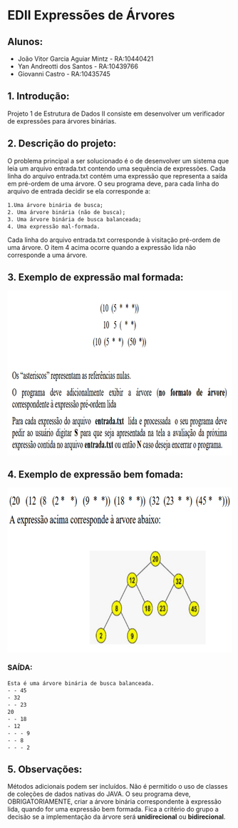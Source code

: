 # EDII Expressões de Árvores

## Alunos:
 - João Vitor Garcia Aguiar Mintz - RA:10440421
 - Yan Andreotti dos Santos - RA:10439766
 - Giovanni Castro - RA:10435745

## 1. Introdução:

Projeto 1 de Estrutura de Dados II consiste em desenvolver um verificador de expressões para árvores binárias.

## 2. Descrição do projeto:

O problema principal a ser solucionado é o de desenvolver um sistema que leia um arquivo entrada.txt contendo uma sequência de expressões. Cada linha do arquivo entrada.txt contém uma expressão que representa a saída em pré-ordem de uma árvore. O seu programa deve, para cada linha do arquivo de entrada decidir se ela corresponde a:

    1.Uma árvore binária de busca;
    2. Uma árvore binária (não de busca);
    3. Uma árvore binária de busca balanceada;
    4. Uma expressão mal-formada.

Cada linha do arquivo entrada.txt corresponde à visitação pré-ordem de uma árvore. O item 4 acima ocorre quando a expressão lida não corresponde a uma árvore.

## 3. Exemplo de expressão mal formada:
<div>
<img align="center" alt="malFormada" height="370" width="715" src="/imagens/mal_formada.png">
</div>

## 4. Exemplo de expressão bem fomada:
<div>
<img align="center" alt="bemFormada" height="370" width="715" src="/imagens/bem_formada.png">
</div>

### SAÍDA:
```
Esta é uma árvore binária de busca balanceada.
- - 45
- 32
- - 23
20
- - 18
- 12
- - - 9
- - 8
- - - 2
```

## 5. Observações:

Métodos adicionais podem ser incluídos. 
Não é permitido o uso de classes de coleções de dados nativas do JAVA.
O seu programa deve, OBRIGATORIAMENTE, criar a árvore binária correspondente à expressão lida, quando for uma expressão bem formada.
Fica a critério do grupo a decisão se a implementação da árvore será **unidirecional** ou **bidirecional**.
